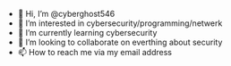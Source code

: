 - 👋 Hi, I’m @cyberghost546
- 👀 I’m interested in cybersecurity/programming/netwerk
- 🌱 I’m currently learning cybersecurity
- 💞️ I’m looking to collaborate on everthing about security
- 📫 How to reach me via my email address

<!---
cyberghost546/cyberghost546 is a ✨ special ✨ repository because its `README.md` (this file) appears on your GitHub profile.
You can click the Preview link to take a look at your changes.
--->
